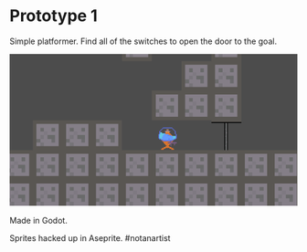 # Prototype 1

Simple platformer. Find all of the switches to open the door to the goal.

![game](./piranha-door.gif)

Made in Godot.

Sprites hacked up in Aseprite. #notanartist

